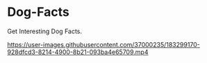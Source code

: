 # Dog-Facts
Get Interesting Dog Facts.


https://user-images.githubusercontent.com/37000235/183299170-928dfcd3-8214-4900-8b21-093ba4e65709.mp4

